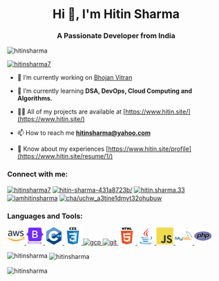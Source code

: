<h1 align="center">Hi 👋, I'm Hitin Sharma</h1>
<h3 align="center">A Passionate Developer from India</h3>

<p align="left"> <img src="https://komarev.com/ghpvc/?username=hitinsharma&label=Profile%20views&color=0e75b6&style=flat" alt="hitinsharma" /> </p>

<p align="left"> <a href="https://twitter.com/hitinsharma7" target="blank"><img src="https://img.shields.io/twitter/follow/hitinsharma7?logo=twitter&style=for-the-badge" alt="hitinsharma7" /></a> </p>

- 🔭 I’m currently working on [Bhojan Vitran](https://hitin.site/project2/index.html)

- 🌱 I’m currently learning **DSA, DevOps, Cloud Computing and Algorithms.**

- 👨‍💻 All of my projects are available at [https://www.hitin.site/](https://www.hitin.site/)

- 📫 How to reach me **hitinsharma@yahoo.com**

- 📄 Know about my experiences [https://www.hitin.site/profile](https://www.hitin.site/resume/1/)

<h3 align="left">Connect with me:</h3>
<p align="left">
<a href="https://twitter.com/hitinsharma7" target="blank"><img align="center" src="https://raw.githubusercontent.com/rahuldkjain/github-profile-readme-generator/master/src/images/icons/Social/twitter.svg" alt="hitinsharma7" height="30" width="40" /></a>
<a href="https://linkedin.com/in/hitin-sharma-431a8723b/" target="blank"><img align="center" src="https://raw.githubusercontent.com/rahuldkjain/github-profile-readme-generator/master/src/images/icons/Social/linked-in-alt.svg" alt="hitin-sharma-431a8723b/" height="30" width="40" /></a>
<a href="https://fb.com/hitin.sharma.33" target="blank"><img align="center" src="https://raw.githubusercontent.com/rahuldkjain/github-profile-readme-generator/master/src/images/icons/Social/facebook.svg" alt="hitin.sharma.33" height="30" width="40" /></a>
<a href="https://instagram.com/iamhitinsharma" target="blank"><img align="center" src="https://raw.githubusercontent.com/rahuldkjain/github-profile-readme-generator/master/src/images/icons/Social/instagram.svg" alt="iamhitinsharma" height="30" width="40" /></a>
<a href="https://www.youtube.com/channel/UCHW_a3tiNE1DMYt32oHubUw" target="blank"><img align="center" src="https://raw.githubusercontent.com/rahuldkjain/github-profile-readme-generator/master/src/images/icons/Social/youtube.svg" alt="cha/uchw_a3tine1dmyt32ohubuw" height="30" width="40" /></a>
</p>

<h3 align="left">Languages and Tools:</h3>
<p align="left"> <a href="https://aws.amazon.com" target="_blank" rel="noreferrer"> <img src="https://raw.githubusercontent.com/devicons/devicon/master/icons/amazonwebservices/amazonwebservices-original-wordmark.svg" alt="aws" width="40" height="40"/> </a> <a href="https://getbootstrap.com" target="_blank" rel="noreferrer"> <img src="https://raw.githubusercontent.com/devicons/devicon/master/icons/bootstrap/bootstrap-plain-wordmark.svg" alt="bootstrap" width="40" height="40"/> </a> <a href="https://www.w3schools.com/cpp/" target="_blank" rel="noreferrer"> <img src="https://raw.githubusercontent.com/devicons/devicon/master/icons/cplusplus/cplusplus-original.svg" alt="cplusplus" width="40" height="40"/> </a> <a href="https://www.w3schools.com/css/" target="_blank" rel="noreferrer"> <img src="https://raw.githubusercontent.com/devicons/devicon/master/icons/css3/css3-original-wordmark.svg" alt="css3" width="40" height="40"/> </a> <a href="https://cloud.google.com" target="_blank" rel="noreferrer"> <img src="https://www.vectorlogo.zone/logos/google_cloud/google_cloud-icon.svg" alt="gcp" width="40" height="40"/> </a> <a href="https://git-scm.com/" target="_blank" rel="noreferrer"> <img src="https://www.vectorlogo.zone/logos/git-scm/git-scm-icon.svg" alt="git" width="40" height="40"/> </a> <a href="https://www.w3.org/html/" target="_blank" rel="noreferrer"> <img src="https://raw.githubusercontent.com/devicons/devicon/master/icons/html5/html5-original-wordmark.svg" alt="html5" width="40" height="40"/> </a> <a href="https://www.java.com" target="_blank" rel="noreferrer"> <img src="https://raw.githubusercontent.com/devicons/devicon/master/icons/java/java-original.svg" alt="java" width="40" height="40"/> </a> <a href="https://developer.mozilla.org/en-US/docs/Web/JavaScript" target="_blank" rel="noreferrer"> <img src="https://raw.githubusercontent.com/devicons/devicon/master/icons/javascript/javascript-original.svg" alt="javascript" width="40" height="40"/> </a> <a href="https://www.mysql.com/" target="_blank" rel="noreferrer"> <img src="https://raw.githubusercontent.com/devicons/devicon/master/icons/mysql/mysql-original-wordmark.svg" alt="mysql" width="40" height="40"/> </a> <a href="https://www.php.net" target="_blank" rel="noreferrer"> <img src="https://raw.githubusercontent.com/devicons/devicon/master/icons/php/php-original.svg" alt="php" width="40" height="40"/> </a> </p>

<p><img align="left" src="https://github-readme-stats.vercel.app/api/top-langs?username=hitinsharma&show_icons=true&locale=en&layout=compact" alt="hitinsharma" /></p>

<p>&nbsp;<img align="center" src="https://github-readme-stats.vercel.app/api?username=hitinsharma&show_icons=true&locale=en" alt="hitinsharma" /></p>

<p><img align="center" src="https://github-readme-streak-stats.herokuapp.com/?user=hitinsharma&" alt="hitinsharma" /></p>
